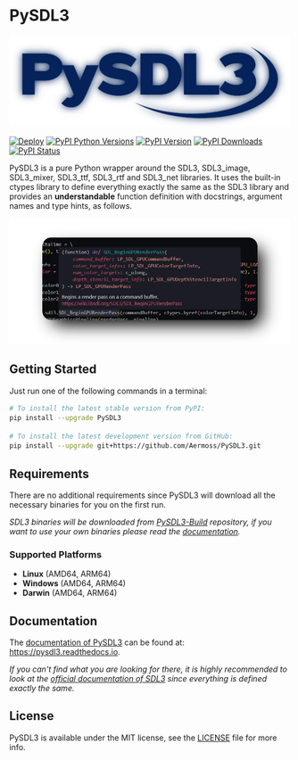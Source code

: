 # PySDL3

[![Logo](https://github.com/Aermoss/PySDL3/blob/main/res/logo.png?raw=true)](https://github.com/Aermoss/PySDL3)

[![Deploy](https://github.com/Aermoss/PySDL3/actions/workflows/python-publish.yml/badge.svg)](https://github.com/Aermoss/PySDL3/actions/workflows/python-publish.yml)
[![PyPI Python Versions](https://img.shields.io/pypi/pyversions/PySDL3)](https://pypi.org/project/PySDL3)
[![PyPI Version](https://img.shields.io/pypi/v/PySDL3.svg)](https://pypi.org/project/PySDL3)
[![PyPI Downloads](https://img.shields.io/pypi/dm/PySDL3.svg)](https://pypi.org/project/PySDL3)
[![PyPI Status](https://img.shields.io/pypi/status/PySDL3.svg)](https://pypi.org/project/PySDL3)

PySDL3 is a pure Python wrapper around the SDL3, SDL3\_image, SDL3\_mixer, SDL3\_ttf, SDL3\_rtf and SDL3\_net libraries.
It uses the built-in ctypes library to define everything exactly the same as the SDL3 library and provides an
**understandable** function definition with docstrings, argument names and type hints, as follows.

[![Screenshot](https://github.com/Aermoss/PySDL3/blob/main/res/snippet.png?raw=true)](https://github.com/Aermoss/PySDL3/blob/main/gpu.py)

## Getting Started
Just run one of the following commands in a terminal:
```bash
# To install the latest stable version from PyPI:
pip install --upgrade PySDL3

# To install the latest development version from GitHub:
pip install --upgrade git+https://github.com/Aermoss/PySDL3.git
```

## Requirements
There are no additional requirements since PySDL3 will download all the necessary binaries for you on the first run.

*SDL3 binaries will be downloaded from [PySDL3-Build](https://github.com/Aermoss/PySDL3-Build) repository, if you want to use your own binaries please read the [documentation](https://pysdl3.readthedocs.io/en/latest/install.html#custom-binaries).*

### Supported Platforms
* **Linux** (AMD64, ARM64)
* **Windows** (AMD64, ARM64)
* **Darwin** (AMD64, ARM64)

## Documentation
The [documentation of PySDL3](https://pysdl3.readthedocs.io) can be found at: https://pysdl3.readthedocs.io.

*If you can't find what you are looking for there, it is highly recommended to look at the [official documentation of SDL3](https://wiki.libsdl.org/SDL3) since everything is defined exactly the same.*

## License
PySDL3 is available under the MIT license, see the [LICENSE](https://github.com/Aermoss/PySDL3/blob/main/LICENSE) file for more info.
